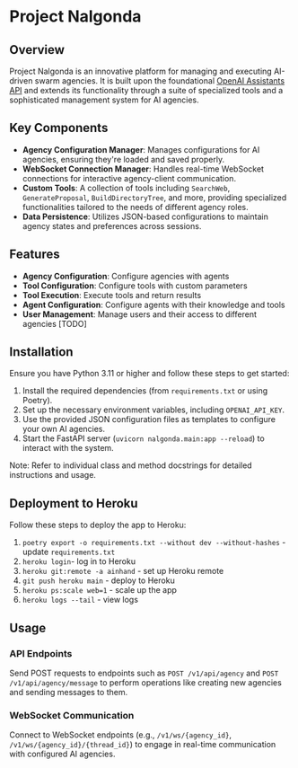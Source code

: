 # Project Nalgonda

## Overview

Project Nalgonda is an innovative platform for managing and executing AI-driven swarm agencies.
It is built upon the foundational [OpenAI Assistants API](https://platform.openai.com/docs/assistants/overview)
and extends its functionality through a suite of specialized tools and a sophisticated management system for AI agencies.

## Key Components

- **Agency Configuration Manager**: Manages configurations for AI agencies, ensuring they're loaded and saved properly.
- **WebSocket Connection Manager**: Handles real-time WebSocket connections for interactive agency-client communication.
- **Custom Tools**: A collection of tools including `SearchWeb`, `GenerateProposal`, `BuildDirectoryTree`, and more,
providing specialized functionalities tailored to the needs of different agency roles.
- **Data Persistence**: Utilizes JSON-based configurations to maintain agency states and preferences across sessions.

## Features

- **Agency Configuration**: Configure agencies with agents
- **Tool Configuration**: Configure tools with custom parameters
- **Tool Execution**: Execute tools and return results
- **Agent Configuration**: Configure agents with their knowledge and tools
- **User Management**: Manage users and their access to different agencies [TODO]

## Installation

Ensure you have Python 3.11 or higher and follow these steps to get started:

1. Install the required dependencies (from `requirements.txt` or using Poetry).
2. Set up the necessary environment variables, including `OPENAI_API_KEY`.
3. Use the provided JSON configuration files as templates to configure your own AI agencies.
4. Start the FastAPI server (`uvicorn nalgonda.main:app --reload`) to interact with the system.

Note: Refer to individual class and method docstrings for detailed instructions and usage.

## Deployment to Heroku

Follow these steps to deploy the app to Heroku:
1. `poetry export -o requirements.txt --without dev --without-hashes` - update `requirements.txt`
2. `heroku login`- log in to Heroku
3. `heroku git:remote -a ainhand` - set up Heroku remote
4. `git push heroku main` - deploy to Heroku
5. `heroku ps:scale web=1` - scale up the app
6. `heroku logs --tail` - view logs

## Usage

### API Endpoints

Send POST requests to endpoints such as `POST /v1/api/agency` and `POST /v1/api/agency/message` to perform operations
like creating new agencies and sending messages to them.

### WebSocket Communication

Connect to WebSocket endpoints (e.g., `/v1/ws/{agency_id}`, `/v1/ws/{agency_id}/{thread_id}`)
to engage in real-time communication with configured AI agencies.
